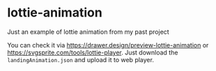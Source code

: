 # lottie-animation
Just an example of lottie animation from my past project

You can check it via https://drawer.design/preview-lottie-animation or https://svgsprite.com/tools/lottie-player.
Just download the `landingAnimation.json` and upload it to web player.
